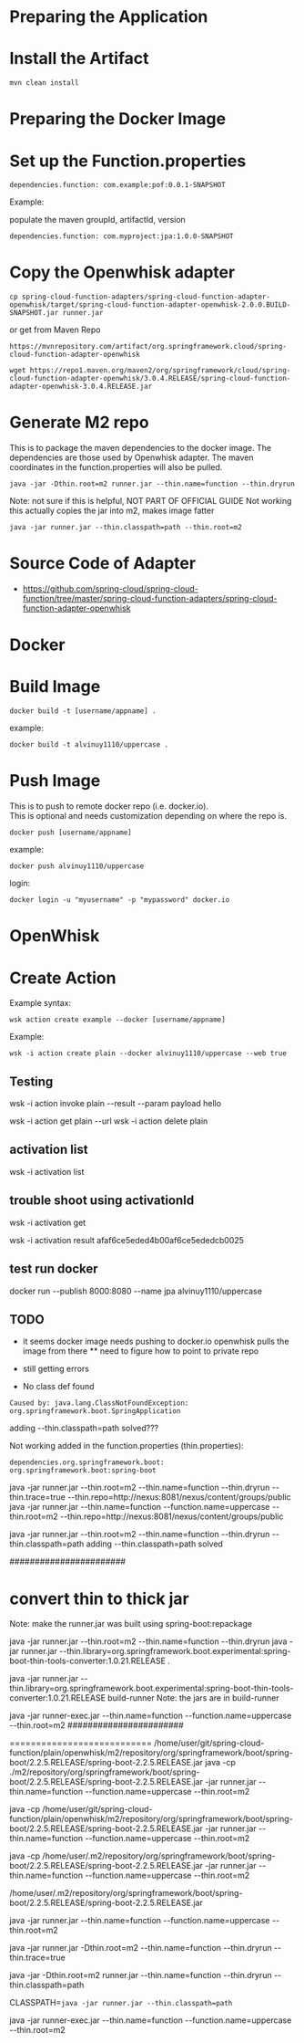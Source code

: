 
Preparing the Application
=========================

# Install the Artifact

```
mvn clean install
```

Preparing the Docker Image
==========================

# Set up the Function.properties

```$xslt
dependencies.function: com.example:pof:0.0.1-SNAPSHOT
```

Example:

populate the maven groupId, artifactId, version
```
dependencies.function: com.myproject:jpa:1.0.0-SNAPSHOT
```

# Copy the Openwhisk adapter

```
cp spring-cloud-function-adapters/spring-cloud-function-adapter-openwhisk/target/spring-cloud-function-adapter-openwhisk-2.0.0.BUILD-SNAPSHOT.jar runner.jar
```

or get from Maven Repo

```
https://mvnrepository.com/artifact/org.springframework.cloud/spring-cloud-function-adapter-openwhisk

wget https://repo1.maven.org/maven2/org/springframework/cloud/spring-cloud-function-adapter-openwhisk/3.0.4.RELEASE/spring-cloud-function-adapter-openwhisk-3.0.4.RELEASE.jar
```


Generate M2 repo
================

This is to package the maven dependencies to the docker image.  The dependencies are those used by Openwhisk adapter.
The maven coordinates in the function.properties will also be pulled.

```
java -jar -Dthin.root=m2 runner.jar --thin.name=function --thin.dryrun
```

Note:
not sure if this is helpful, NOT PART OF OFFICIAL GUIDE
Not working
this actually copies the jar into m2, makes image fatter
```
java -jar runner.jar --thin.classpath=path --thin.root=m2
```

Source Code of Adapter
======================

* https://github.com/spring-cloud/spring-cloud-function/tree/master/spring-cloud-function-adapters/spring-cloud-function-adapter-openwhisk


Docker
======

# Build Image

```
docker build -t [username/appname] .
```

example:
```
docker build -t alvinuy1110/uppercase .
```

# Push Image

This is to push to remote docker repo (i.e. docker.io).  
This is optional and needs customization depending on where the repo is.

```
docker push [username/appname]
```

example:
```
docker push alvinuy1110/uppercase
```

login:
```
docker login -u "myusername" -p "mypassword" docker.io
```

OpenWhisk
=========

# Create Action

Example syntax:
```
wsk action create example --docker [username/appname]
```

Example:
```
wsk -i action create plain --docker alvinuy1110/uppercase --web true
```


## Testing
wsk -i action invoke plain --result --param payload hello

wsk -i action get plain --url
wsk -i action delete plain

## activation list

wsk -i activation list
## trouble shoot using activationId
wsk -i activation get <activationId>

wsk -i activation result afaf6ce5eded4b00af6ce5ededcb0025
## test run docker
docker run --publish 8000:8080 --name jpa alvinuy1110/uppercase



## TODO

* it seems docker image needs pushing to docker.io
  openwhisk pulls the image from there
  ** need to figure how to point to private repo
  
* still getting errors
* No class def found

```
Caused by: java.lang.ClassNotFoundException: org.springframework.boot.SpringApplication
```
adding --thin.classpath=path solved???

Not working
added in the function.properties (thin.properties):
```
dependencies.org.springframework.boot: org.springframework.boot:spring-boot
```

java -jar runner.jar --thin.root=m2 --thin.name=function --thin.dryrun --thin.trace=true --thin.repo=http://nexus:8081/nexus/content/groups/public
java -jar runner.jar --thin.name=function --function.name=uppercase --thin.root=m2 --thin.repo=http://nexus:8081/nexus/content/groups/public


java -jar runner.jar --thin.root=m2 --thin.name=function --thin.dryrun --thin.classpath=path
adding --thin.classpath=path solved

#######################
# convert thin to thick jar
Note: make the runner.jar was built using spring-boot:repackage

java -jar runner.jar --thin.root=m2 --thin.name=function --thin.dryrun 
java -jar runner.jar --thin.library=org.springframework.boot.experimental:spring-boot-thin-tools-converter:1.0.21.RELEASE .

java -jar runner.jar --thin.library=org.springframework.boot.experimental:spring-boot-thin-tools-converter:1.0.21.RELEASE build-runner
Note: the jars are in build-runner


java -jar runner-exec.jar --thin.name=function --function.name=uppercase --thin.root=m2
#######################

===========================
/home/user/git/spring-cloud-function/plain/openwhisk/m2/repository/org/springframework/boot/spring-boot/2.2.5.RELEASE/spring-boot-2.2.5.RELEASE.jar
java -cp ./m2/repository/org/springframework/boot/spring-boot/2.2.5.RELEASE/spring-boot-2.2.5.RELEASE.jar -jar runner.jar --thin.name=function --function.name=uppercase --thin.root=m2

java -cp /home/user/git/spring-cloud-function/plain/openwhisk/m2/repository/org/springframework/boot/spring-boot/2.2.5.RELEASE/spring-boot-2.2.5.RELEASE.jar -jar runner.jar --thin.name=function --function.name=uppercase --thin.root=m2

java -cp /home/user/.m2/repository/org/springframework/boot/spring-boot/2.2.5.RELEASE/spring-boot-2.2.5.RELEASE.jar -jar runner.jar --thin.name=function --function.name=uppercase --thin.root=m2

/home/user/.m2/repository/org/springframework/boot/spring-boot/2.2.5.RELEASE/spring-boot-2.2.5.RELEASE.jar

java -jar runner.jar --thin.name=function --function.name=uppercase --thin.root=m2

java -jar runner.jar  -Dthin.root=m2 --thin.name=function --thin.dryrun --thin.trace=true


java -jar -Dthin.root=m2 runner.jar --thin.name=function --thin.dryrun --thin.classpath=path

CLASSPATH=`java -jar runner.jar --thin.classpath=path`


java -jar runner-exec.jar --thin.name=function --function.name=uppercase --thin.root=m2
